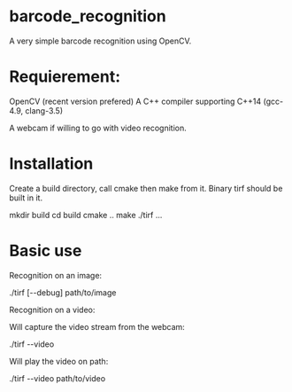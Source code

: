 # barcode_recognition
A very simple barcode recognition using OpenCV.

# Requierement:
OpenCV (recent version prefered)
A C++ compiler supporting C++14 (gcc-4.9, clang-3.5)

A webcam if willing to go with video recognition.

# Installation
Create a build directory, call cmake then make from it.
Binary tirf should be built in it.

mkdir build
cd build
cmake ..
make
./tirf ...

# Basic use

Recognition on an image:

./tirf [--debug] path/to/image

Recognition on a video:

Will capture the video stream from the webcam:

./tirf --video

Will play the video on path:

./tirf --video path/to/video
